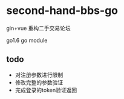 # second-hand-bbs-go
gin+vue 重构二手交易论坛

go1.6 go module

## todo
- 对注册参数进行限制
- 修改完整的参数验证
- 完成登录的token验证返回
